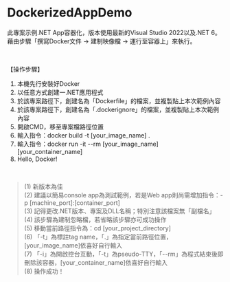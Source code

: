# DockerizedAppDemo
此專案示例.NET App容器化，版本使用最新的Visual Studio 2022以及.NET 6。  
藉由步驟「撰寫Docker文件 -> 建制映像檔 -> 運行至容器上」來執行。

<br /> 

【操作步驟】
1. 本機先行安裝好Docker
2. 以任意方式創建一.NET應用程式
3. 於該專案路徑下，創建名為「Dockerfile」的檔案，並複製貼上本次範例內容
4. 於該專案路徑下，創建名為「.dockerignore」的檔案，並複製貼上本次範例內容
5. 開啟CMD，移至專案檔路徑位置
6. 輸入指令：docker build -t [your_image_name] .
7. 輸入指令：docker run -it --rm [your_image_name] [your_container_name]
8. Hello, Docker!
<br /> 

>(1) 新版本為佳  
(2) 建議以簡易console app為測試範例，若是Web app則尚需增加指令：-p [machine_port]:[container_port]  
(3) 記得更改.NET版本、專案及DLL名稱；特別注意該檔案無「副檔名」  
(4) 該步驟為建制忽略檔，若省略該步驟亦可成功操作  
(5) 移動當前路徑指令為：cd [your_project_directory]  
(6) 「-t」為標註tag name，「.」為指定當前路徑位置，[your_image_name]依喜好自行輸入  
(7) 「-i」為開啟控台互動，「-t」為pseudo-TTY，「--rm」為程式結束後即刪除該容器，[your_container_name]依喜好自行輸入  
(8) 操作成功！  

